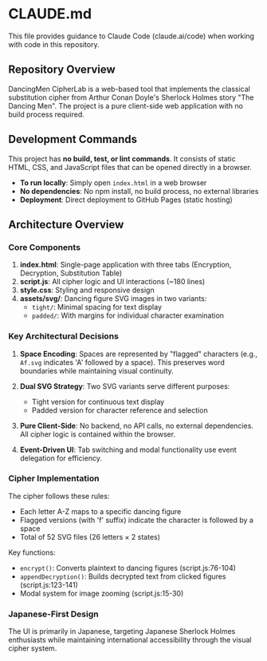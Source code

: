 # CLAUDE.md

This file provides guidance to Claude Code (claude.ai/code) when working with code in this repository.

## Repository Overview

DancingMen CipherLab is a web-based tool that implements the classical substitution cipher from Arthur Conan Doyle's Sherlock Holmes story "The Dancing Men". The project is a pure client-side web application with no build process required.

## Development Commands

This project has **no build, test, or lint commands**. It consists of static HTML, CSS, and JavaScript files that can be opened directly in a browser.

- **To run locally**: Simply open `index.html` in a web browser
- **No dependencies**: No npm install, no build process, no external libraries
- **Deployment**: Direct deployment to GitHub Pages (static hosting)

## Architecture Overview

### Core Components

1. **index.html**: Single-page application with three tabs (Encryption, Decryption, Substitution Table)
2. **script.js**: All cipher logic and UI interactions (~180 lines)
3. **style.css**: Styling and responsive design
4. **assets/svg/**: Dancing figure SVG images in two variants:
   - `tight/`: Minimal spacing for text display
   - `padded/`: With margins for individual character examination

### Key Architectural Decisions

1. **Space Encoding**: Spaces are represented by "flagged" characters (e.g., `Af.svg` indicates 'A' followed by a space). This preserves word boundaries while maintaining visual continuity.

2. **Dual SVG Strategy**: Two SVG variants serve different purposes:
   - Tight version for continuous text display
   - Padded version for character reference and selection

3. **Pure Client-Side**: No backend, no API calls, no external dependencies. All cipher logic is contained within the browser.

4. **Event-Driven UI**: Tab switching and modal functionality use event delegation for efficiency.

### Cipher Implementation

The cipher follows these rules:
- Each letter A-Z maps to a specific dancing figure
- Flagged versions (with 'f' suffix) indicate the character is followed by a space
- Total of 52 SVG files (26 letters × 2 states)

Key functions:
- `encrypt()`: Converts plaintext to dancing figures (script.js:76-104)
- `appendDecryption()`: Builds decrypted text from clicked figures (script.js:123-141)
- Modal system for image zooming (script.js:15-30)

### Japanese-First Design

The UI is primarily in Japanese, targeting Japanese Sherlock Holmes enthusiasts while maintaining international accessibility through the visual cipher system.